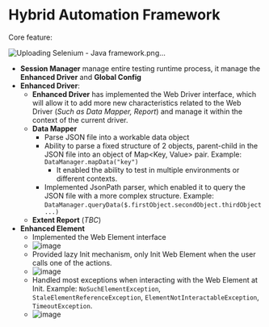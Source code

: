 # Hybrid Automation Framework

Core feature:

![Uploading Selenium - Java framework.png…]()

- **Session Manager** manage entire testing runtime process, it manage the **Enhanced Driver** and **Global Config**
- **Enhanced Driver**:
	- **Enhanced Driver** has implemented the Web Driver interface, which will allow it to add more new characteristics related to the Web Driver (*Such as Data Mapper, Report*) and manage it within the context of the current driver.
	- **Data Mapper** 
		- Parse JSON file into a workable data object
		- Ability to parse a fixed structure of 2 objects, parent-child in the JSON file into an object of Map<Key, Value> pair.  Example: `DataManager.mapData("key")`
			- It enabled the ability to test in multiple environments or different contexts.
		- Implemented JsonPath parser, which enabled it to query the JSON file with a  more complex structure. Example: `DataManager.queryData($.firstObject.secondObject.thirdObject...)`
	- **Extent Report** (*TBC*)
- **Enhanced Element**
	- Implemented the Web Element interface
	- ![image](https://github.com/tuyenluong/WebSelenium/assets/76527250/033f7a42-d629-410c-9536-a0c55bf37f5e)
	- Provided lazy Init mechanism, only Init Web Element when the user calls one of the actions.
	- ![image](https://github.com/tuyenluong/WebSelenium/assets/76527250/b797b346-ce2f-41dc-83eb-b2d2012cca8a)
	- Handled most exceptions when interacting with the Web Element at Init. Example: `NoSuchElementException`, `StaleElementReferenceException`, `ElementNotInteractableException`, `TimeoutException`.
	- ![image](https://github.com/tuyenluong/WebSelenium/assets/76527250/a11a1608-b093-472e-9263-b024bbdde368)
 	
